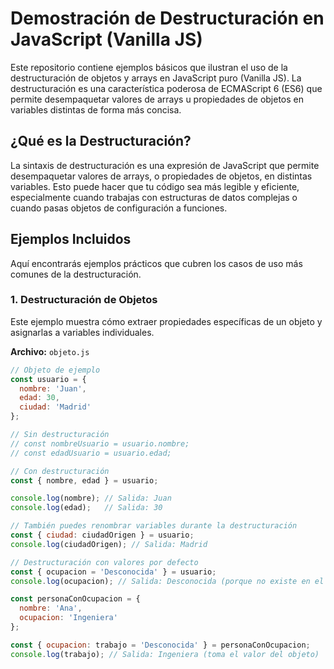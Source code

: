 # Demostración de Destructuración en JavaScript (Vanilla JS)

Este repositorio contiene ejemplos básicos que ilustran el uso de la destructuración de objetos y arrays en JavaScript puro (Vanilla JS). La destructuración es una característica poderosa de ECMAScript 6 (ES6) que permite desempaquetar valores de arrays u propiedades de objetos en variables distintas de forma más concisa.

## ¿Qué es la Destructuración?

La sintaxis de destructuración es una expresión de JavaScript que permite desempaquetar valores de arrays, o propiedades de objetos, en distintas variables. Esto puede hacer que tu código sea más legible y eficiente, especialmente cuando trabajas con estructuras de datos complejas o cuando pasas objetos de configuración a funciones.

## Ejemplos Incluidos

Aquí encontrarás ejemplos prácticos que cubren los casos de uso más comunes de la destructuración.

### 1. Destructuración de Objetos

Este ejemplo muestra cómo extraer propiedades específicas de un objeto y asignarlas a variables individuales.

**Archivo:** `objeto.js`

```javascript
// Objeto de ejemplo
const usuario = {
  nombre: 'Juan',
  edad: 30,
  ciudad: 'Madrid'
};

// Sin destructuración
// const nombreUsuario = usuario.nombre;
// const edadUsuario = usuario.edad;

// Con destructuración
const { nombre, edad } = usuario;

console.log(nombre); // Salida: Juan
console.log(edad);   // Salida: 30

// También puedes renombrar variables durante la destructuración
const { ciudad: ciudadOrigen } = usuario;
console.log(ciudadOrigen); // Salida: Madrid

// Destructuración con valores por defecto
const { ocupacion = 'Desconocida' } = usuario;
console.log(ocupacion); // Salida: Desconocida (porque no existe en el objeto)

const personaConOcupacion = {
  nombre: 'Ana',
  ocupacion: 'Ingeniera'
};

const { ocupacion: trabajo = 'Desconocida' } = personaConOcupacion;
console.log(trabajo); // Salida: Ingeniera (toma el valor del objeto)